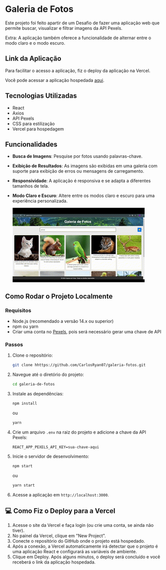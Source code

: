 # Galeria de Fotos

Este projeto foi feito apartir de um Desafio de fazer uma aplicação web que permite buscar, visualizar e filtrar imagens da API Pexels.

Extra: A aplicação também oferece a funcionalidade de alternar entre o modo claro e o modo escuro.

## Link da Aplicação

Para facilitar o acesso a aplicação, fiz o deploy da aplicação na Vercel.

Você pode acessar a aplicação hospedada [aqui](https://galeria-fotos-neon.vercel.app/).

## Tecnologias Utilizadas

- React
- Axios
- API Pexels
- CSS para estilização
- Vercel para hospedagem

## Funcionalidades

- **Busca de Imagens**: Pesquise por fotos usando palavras-chave.
- **Exibição de Resultados**: As imagens são exibidas em uma galeria com suporte para exibição de erros ou mensagens de carregamento.
- **Responsividade**: A aplicação é responsiva e se adapta a diferentes tamanhos de tela.
- **Modo Claro e Escuro**: Altere entre os modos claro e escuro para uma experiência personalizada.

    ![Demonstração do Modo Claro e Escuro](src/assets/modoNoturno.gif)

## Como Rodar o Projeto Localmente

### Requisitos

- Node.js (recomendado a versão 14.x ou superior)
- npm ou yarn
- Criar uma conta no [Pexels](https://www.pexels.com/), pois será necessário gerar uma chave de API

### Passos

1. Clone o repositório:

   ```bash
   git clone hhttps://github.com/CarlosRyan07/galeria-fotos.git
    ```

2. Navegue até o diretório do projeto:

   ```bash
   cd galeria-de-fotos
    ```

3. Instale as dependências:

   ```bash
   npm install
    ```

    ou

    ```bash
   yarn
    ```

4. Crie um arquivo `.env` na raiz do projeto e adicione a chave da API Pexels:

    ```env
    REACT_APP_PEXELS_API_KEY=sua-chave-aqui
     ```

5. Inicie o servidor de desenvolvimento:

    ```bash
    npm start
     ```

    ou

    ```bash
    yarn start
     ```

6. Acesse a aplicação em `http://localhost:3000`.

## 💻 Como Fiz o Deploy para a Vercel

1. Acesse o site da Vercel e faça login (ou crie uma conta, se ainda não tiver).
2. No painel da Vercel, clique em "New Project".
3. Conecte o repositório do GitHub onde o projeto está hospedado.
4. Após a conexão, a Vercel automaticamente irá detectar que o projeto é uma aplicação React e configurará as variáveis de ambiente.
5. Clique em Deploy. Após alguns minutos, o deploy será concluído e você receberá o link da aplicação hospedada.
